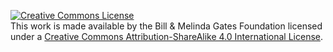 <a rel="license" href="http://creativecommons.org/licenses/by-sa/4.0/"><img alt="Creative Commons License" style="border-width:0" src="https://i.creativecommons.org/l/by-sa/4.0/88x31.png" /></a><br />This work is made available by the Bill & Melinda Gates Foundation licensed under a <a rel="license" href="http://creativecommons.org/licenses/by-sa/4.0/">Creative Commons Attribution-ShareAlike 4.0 International License</a>.
